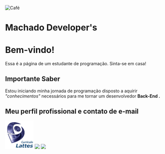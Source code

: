 <!DOCTYPE html>
<div>
  <img src="https://cdn.jsdelivr.net/gh/devicons/devicon/icons/coffeescript/coffeescript-original.svg" alt="Café" width="93" height="93" style="vertical-align:middle">
  <head>
  <h1> Machado Developer's </h1>
</head>
  
</div>

<html>

<body>

<h1>Bem-vindo!</h1>
<p>Essa é a página de um estudante de programação. Sinta-se em casa!</p>

<h2>Importante Saber</h2>
<p> Estou iniciando minha jornada de programação disposto a aquirir <i> "conhecimentos" </i> necessários para me tornar um desenvolvedor <b> Back-End </>.</p>

<h2>Meu perfil profissional e contato de e-mail </h2>
 
<div>
  <a href="http://lattes.cnpq.br/6094872304423776" target="_blank"><img src="lattes.png" width="93" height="93" target="_blank"></a> 
  <a href = "mailto:machadoadrianosilva@gmail.com"><img src="https://img.shields.io/badge/-Gmail-%23333?style=for-the-badge&logo=gmail&logoColor=white" target="_blank"></a>
  <a href="https://www.linkedin.com/in/adriano-machado-384349a4" target="_blank"><img src="https://img.shields.io/badge/-LinkedIn-%230077B5?style=for-the-badge&logo=linkedin&logoColor=white" target="_blank"></a> 
  
</div>

</body>
</html>
